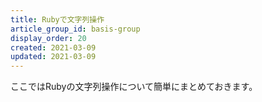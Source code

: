 ```yaml
---
title: Rubyで文字列操作
article_group_id: basis-group
display_order: 20
created: 2021-03-09
updated: 2021-03-09
---
```

ここではRubyの文字列操作について簡単にまとめておきます。
